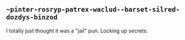 ## `~pinter-rosryp-patrex-waclud--barset-silred-dozdys-binzod`
I totally just thought it was a "jail" pun. Locking up secrets.